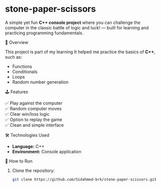 # stone-paper-scissors
A simple yet fun **C++ console project** where you can challenge the computer in the classic battle of logic and luck! — built for learning and practicing programming fundamentals.



 🎯 Overview

This project is part of my learning 
It helped me practice the basics of **C++**, such as:
- Functions  
- Conditionals  
- Loops  
- Random number generation  



 🕹️ Features

✅ Play against the computer  
✅ Random computer moves  
✅ Clear win/loss logic  
✅ Option to replay the game  
✅ Clean and simple interface  



🛠️ Technologies Used

- **Language:** C++  
- **Environment:** Console application  



 🚀 How to Run

1. Clone the repository:
   ```bash
   git clone https://github.com/Sidahmed-brk/stone-paper-scissors.git

